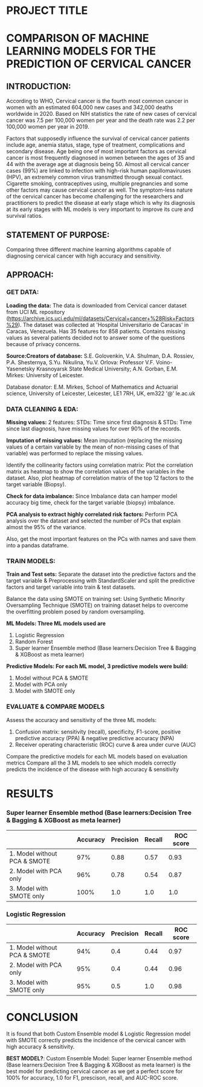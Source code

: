 # PROJECT TITLE
# COMPARISON OF MACHINE LEARNING MODELS FOR THE PREDICTION OF CERVICAL CANCER
## INTRODUCTION:
According to WHO, Cervical cancer is the fourth most common cancer in women with an estimated
604,000 new cases and 342,000 deaths worldwide in 2020. Based on NIH statistics the rate of 
new cases of cervical cancer was 7.5 per 100,000 women per year and the death rate was 
2.2 per 100,000 women per year in 2019.

Factors that supposedly influence the survival of cervical cancer patients include age, 
anemia status, stage, type of treatment, complications and secondary disease. Age being 
one of most important factors as cervical cancer is most frequently diagnosed in women 
between the ages of 35 and 44 with the average age at diagnosis being 50. 
Almost all cervical cancer cases (99%) are linked to infection with high-risk 
human papillomaviruses (HPV), an extremely common virus transmitted through sexual contact.  
Cigarette smoking, contraceptives using, multiple pregnancies and some other factors may cause 
cervical cancer as well. The symptom-less nature of the cervical cancer has become challenging 
for the researchers and practitioners to predict the disease at early stage which is why its 
diagnosis at its early stages with ML models is very important to improve its cure and survival ratios.
## STATEMENT OF PURPOSE:
Comparing three different machine learning algorithms capable of diagnosing cervical cancer 
with high accuracy and sensitivity.
## APPROACH:
### GET DATA:
**Loading the data:**
The data is downloaded from Cervical cancer dataset from UCI ML repository 
(https://archive.ics.uci.edu/ml/datasets/Cervical+cancer+%28Risk+Factors%29). 
The dataset was collected at 'Hospital Universitario de Caracas' in Caracas, Venezuela. 
Has 35 features for 858 patients. Contains missing values as several patients decided not 
to answer some of the questions because of privacy concerns.

**Source:Creators of database:**
S.E. Golovenkin, V.A. Shulman, D.A. Rossiev, P.A. Shesternya, S.Yu. Nikulina, Yu.V. Orlova: Professor V.F. Voino-Yasenetsky Krasnoyarsk State Medical University;
A.N. Gorban, E.M. Mirkes: University of Leicester.

Database donator:
E.M. Mirkes, School of Mathematics and Actuarial science, University of Leicester, Leicester, LE1 7RH, UK, em322 '@' le.ac.uk
### DATA CLEANING & EDA:
**Missing values:** 
2 features: STDs: Time since first diagnosis & STDs: Time since last diagnosis, 
have missing values for over 90% of the records.

**Imputation of missing values:** 
Mean imputation (replacing the missing values of a certain variable 
by the mean of non-missing cases of that variable) was performed to replace the missing values.

Identify the collinearity factors using correlation matrix: Plot the correlation matrix as heatmap 
to show the correlation values of the variables in the dataset.  Also, plot heatmap of correlation 
matrix of the top 12 factors to the target variable (Biopsy).

**Check for data imbalance:**
Since Imbalance data can hamper model accuracy big time, 
check for the target variable (biopsy) imbalance.

**PCA analysis to extract highly correlated risk factors:**
Perform PCA analysis over the dataset and selected the number of PCs that explain almost the 95% of the variance. 

Also, get the most important features on the PCs with names and save them into a pandas dataframe.
### TRAIN MODELS:
**Train and Test sets:**
Separate the dataset into the predictive factors and the target variable 
& Preprocessing with StandardScaler and split the predictive factors and target variable into 
train & test datasets.

Balance the data using SMOTE on training set: Using Synthetic Minority Oversampling Technique (SMOTE) 
on training dataset helps to overcome the overfitting problem posed by random oversampling. 

**ML Models: Three ML models used are**
1. Logistic Regression
2. Random Forest 
3. Super learner Ensemble method (Base learners:Decision Tree & Bagging & XGBoost as meta learner)

**Predictive Models: For each ML model, 3 predictive models were build:**
1. Model without PCA & SMOTE
2. Model with PCA only
3. Model with SMOTE only
### EVALUATE & COMPARE MODELS
Assess the accuracy and sensitivity of the three ML models:
1. Confusion matrix: sensitivity (recall), specificity, F1-score, positive predictive accuracy (PPA) 
& negative predictive accuracy (NPA)
2. Receiver operating characteristic (ROC) curve & area under curve (AUC)

Compare the predictive models for each ML models based on evaluation metrics
Compare all the 3 ML models to see which models correctly predicts the incidence of the disease 
with high accuracy & sensitivity
# RESULTS
### Super learner Ensemble method (Base learners:Decision Tree & Bagging & XGBoost as meta learner)
|     | Accuracy | Precision | Recall | ROC score | 
| --- | --- | --- | --- | --- | 
| 1. Model without PCA & SMOTE | 97% | 0.88| 0.57 | 0.93 | 
| 2. Model with PCA only | 96% | 0.78 | 0.54 | 0.87 | 
| 3. Model with SMOTE only | 100%| 1.0 | 1.0 | 1.0 | 

### Logistic Regression
|     | Accuracy | Precision | Recall | ROC score | 
| --- | --- | --- | --- | --- | 
| 1. Model without PCA & SMOTE | 94% | 0.4 | 0.44 | 0.97 | 
| 2. Model with PCA only | 95% | 0.4 | 0.44 | 0.96 | 
| 3. Model with SMOTE only | 95% | 0.5 | 1.0 | 0.98 | 

# CONCLUSION

It is found that both Custom Ensemble model & Logistic Regression model with SMOTE correctly predicts the incidence 
of the cervical cancer with high accuracy & sensitivity.


**BEST MODEL?**: 
Custom Ensemble Model: Super learner Ensemble method (Base learners:Decision Tree & Bagging & XGBoost as meta learner) is the best model for predicting cervical cancer as we get a perfect score for 100% for accuracy, 1.0 for F1, prescison, recall, and AUC-ROC score.
